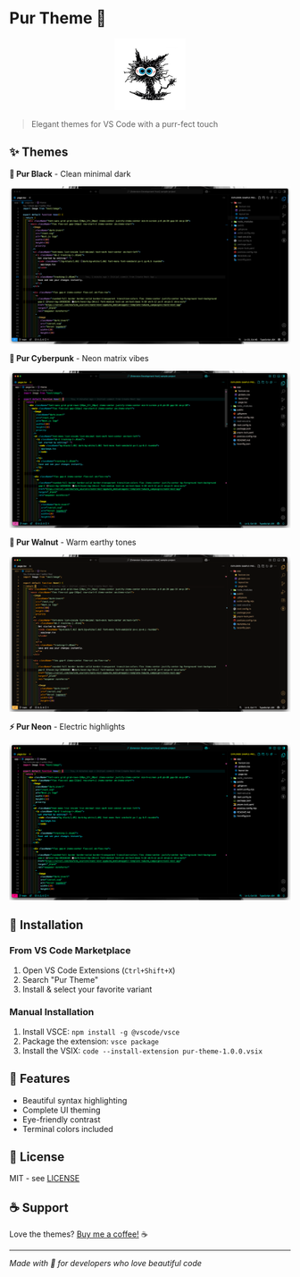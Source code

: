 # Pur Theme 🐾

<div align="center">
  <img src="/assets/icon.png" alt="Pur Theme Logo" width="128" height="128">
</div>

> Elegant themes for VS Code with a purr-fect touch

## ✨ Themes

**🖤 Pur Black** - Clean minimal dark

![Pur Black](/assets/pur-black.png)

**🌈 Pur Cyberpunk** - Neon matrix vibes

![Pur Cyberpunk](/assets/pur-cyberpunk.png)

**🌰 Pur Walnut** - Warm earthy tones

![Pur Walnut](/assets/pur-walnut.png)

**⚡ Pur Neon** - Electric highlights

![Pur Neon](/assets/pur-neon.png)

## 🚀 Installation

### From VS Code Marketplace

1. Open VS Code Extensions (`Ctrl+Shift+X`)
2. Search "Pur Theme"
3. Install & select your favorite variant

### Manual Installation

1. Install VSCE: `npm install -g @vscode/vsce`
2. Package the extension: `vsce package`
3. Install the VSIX: `code --install-extension pur-theme-1.0.0.vsix`

## 💫 Features

- Beautiful syntax highlighting
- Complete UI theming
- Eye-friendly contrast
- Terminal colors included

## 📄 License

MIT - see [LICENSE](LICENSE)

## ☕ Support

Love the themes? [Buy me a coffee!](https://buymeacoffee.com/codebynikhil) ☕

---

_Made with 🐾 for developers who love beautiful code_

